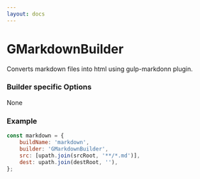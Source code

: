 ```yaml
---
layout: docs
---
```


# GMarkdownBuilder
Converts markdown files into html using gulp-markdonn plugin.


### Builder specific Options
None


### Example
```js
const markdown = {
    buildName: 'markdown',
    builder: 'GMarkdownBuilder',
    src: [upath.join(srcRoot, '**/*.md')],
    dest: upath.join(destRoot, ''),
};
```
